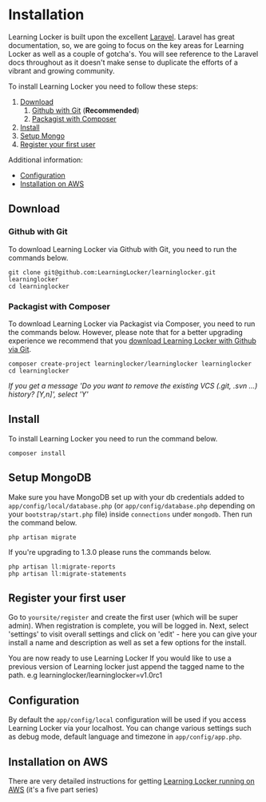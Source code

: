 ---
---

# Installation
Learning Locker is built upon the excellent [Laravel](http://laravel.com). Laravel has great documentation, so, we are going to focus on the key areas for Learning Locker as well as a couple of gotcha's. You will see reference to the Laravel docs throughout as it doesn't make sense to duplicate the efforts of a vibrant and growing community.

To install Learning Locker you need to follow these steps:

1. [Download](#download)
    1. [Github with Git](#github-with-git) (**Recommended**)
    2. [Packagist with Composer](#packagist-with-composer)
2. [Install](#install)
3. [Setup Mongo](#setup-mongodb)
4. [Register your first user](#register-your-first-user)


Additional information:

- [Configuration](#configuration)
- [Installation on AWS](#installation-on-aws)


## Download

### Github with Git
To download Learning Locker via Github with Git, you need to run the commands below.

    git clone git@github.com:LearningLocker/learninglocker.git learninglocker
    cd learninglocker

### Packagist with Composer
To download Learning Locker via Packagist via Composer, you need to run the commands below. However, please note that for a better upgrading experience we recommend that you [download Learning Locker with Github via Git](#github-with-git).

    composer create-project learninglocker/learninglocker learninglocker
    cd learninglocker

*If you get a message 'Do you want to remove the existing VCS (.git, .svn ...) history? [Y,n]', select 'Y'*

## Install
To install Learning Locker you need to run the command below.

    composer install

## Setup MongoDB
Make sure you have MongoDB set up with your db credentials added to `app/config/local/database.php` (or `app/config/database.php` depending on your `bootstrap/start.php` file) inside `connections` under `mongodb`. Then run the command below.

    php artisan migrate
    
If you're upgrading to 1.3.0 please runs the commands below.

    php artisan ll:migrate-reports
    php artisan ll:migrate-statements

## Register your first user
Go to `yoursite/register` and create the first user (which will be super admin). When registration is complete, you will be logged in. Next, select 'settings' to visit overall settings and click on 'edit' - here you can give your install a name and description as well as set a few options for the install.

You are now ready to use Learning Locker If you would like to use a previous version of Learning locker just append the tagged name to the path. e.g learninglocker/learninglocker=v1.0rc1

## Configuration
By default the `app/config/local` configuration will be used if you access Learning Locker via your localhost. You can change various settings such as debug mode, default language and timezone in `app/config/app.php`.

## Installation on AWS
There are very detailed instructions for getting [Learning Locker running on AWS](http://cloudboffins.com/advanced-projects/learning-locker-lrs-free-server-part-1/) (it's a five part series)
